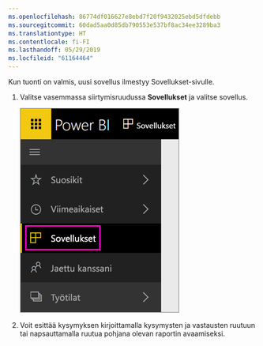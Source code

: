 ```yaml
---
ms.openlocfilehash: 86774df016627e8ebd7f20f9432025ebd5dfdebb
ms.sourcegitcommit: 60dad5aa0d85db790553e537bf8ac34ee3289ba3
ms.translationtype: HT
ms.contentlocale: fi-FI
ms.lasthandoff: 05/29/2019
ms.locfileid: "61164464"
---
```

Kun tuonti on valmis, uusi sovellus ilmestyy Sovellukset-sivulle.

1. Valitse vasemmassa siirtymisruudussa **Sovellukset** ja valitse sovellus.
   
     ![Sovellukset vasemmanpuoleisessa siirtymisruudussa](media/powerbi-service-apps-open-app/power-bi-service-apps-left-nav.png)
2. Voit esittää kysymyksen kirjoittamalla kysymysten ja vastausten ruutuun tai napsauttamalla ruutua pohjana olevan raportin avaamiseksi. 

